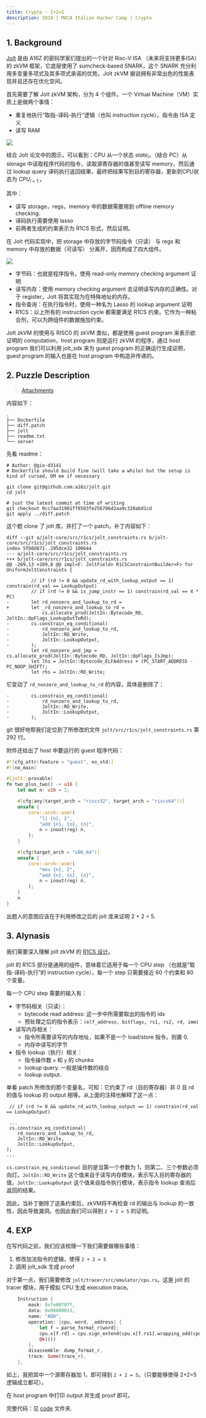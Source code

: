 ```yaml
---
title: Crypto - 2+2=5
description: 2024 | MOCA Italian Hacker Camp | Crypto
---
```


## 1. Background

[Jolt](https://jolt.a16zcrypto.com/intro.html) 是由 A16Z 的密码学家们提出的一个针对 Risc-V ISA （未来将支持更多ISA）的 zkVM 框架，它底层使用了 sumcheck-based SNARK，这个 SNARK 充分利用多变量多项式及其多项式承诺的优势。Jolt zkVM 据说拥有非常出色的性能表现并且还存在优化空间。

首先需要了解 Jolt zkVM 架构，分为 4 个组件。一个 Virtual Machine（VM）实质上是做两个事情：
- 重复地执行“取指-译码-执行“逻辑（也叫 instruction cycle）。指令由 ISA 定义
- 读写 RAM
 
![](./imgs/jolt.png)

结合 Jolt 论文中的图示，可以看到：CPU 从一个状态 $state_i$，（结合 PC）从storage 中读取程序代码的指令，读取源寄存器的值甚至读写 memory，然后通过 lookup query 译码执行返回结果，最终把结果写到目的寄存器，更新到CPU状态为 $CPU_{i+1}$ 。

其中：
- 读写 storage，regs，memory 中的数据需要用到 offline memory checking.
- 译码执行需要使用 lasso
- 前两者生成的约束表示为 R1CS 形式，然后证明。

在 Jolt 代码实现中，把 storage 中存放的字节码指令（只读） 与 regs 和 memory 中存放的数据（可读写） 分离开，因而构成了四大组件。

![](./imgs/instruction-cycle.png)

- 字节码：也就是程序指令，使用 read-only memory checking argument 证明
- 读写内存：使用 memory checking argument 去证明读写内存的正确性。对于 register，Jolt 将其实现为在特殊地址的内存。
- 指令查询：在执行指令时，使用一种名为 Lasso 的 lookup argument 证明
- R1CS：以上所有的 instruction cycle 都需要满足 R1CS 约束。它作为一种粘合剂，可以为跨组件的数据施加约束。

Jolt zkVM 的使用与 RISC0 的 zkVM 类似，都是使用 guest program 来表示欲证明的 computation，host program 则是运行 zkVM 的程序，通过 host program 我们可以利用 jolt_sdk 来为 guest program 的正确运行生成证明，guest program 的输入也是在 host program 中构造并传递的。

## 2. Puzzle Description

> [Attachments](https://github.com/fibonhack/MOCA-2024-finals-challs/raw/refs/heads/main/crypto/two_plus_two/two_plus_two.zip)

内容如下：

```
.
├── Dockerfile
├── diff.patch
├── jolt
├── readme.txt
└── server
```

先看 readme：

```
# Author: @gio-d3141
# Dockerfile should build fine (will take a while) but the setup is kind of cursed, DM me if necessary

git clone git@github.com:a16z/jolt.git
cd jolt

# just the latest commit at time of writing
git checkout 0cc7aa31981ff8503fe256706d2aa9c320abd1cd
git apply ../diff.patch
```

这个题 clone 了 jolt 库，并打了一个 patch，补丁内容如下：

```
diff --git a/jolt-core/src/r1cs/jolt_constraints.rs b/jolt-core/src/r1cs/jolt_constraints.rs
index 5fb0d871..295dce32 100644
--- a/jolt-core/src/r1cs/jolt_constraints.rs
+++ b/jolt-core/src/r1cs/jolt_constraints.rs
@@ -289,13 +289,8 @@ impl<F: JoltField> R1CSConstraintBuilder<F> for UniformJoltConstraints {
 
         // if (rd != 0 && update_rd_with_lookup_output == 1) constrain(rd_val == LookupOutput)
         // if (rd != 0 && is_jump_instr == 1) constrain(rd_val == 4 * PC)
-        let rd_nonzero_and_lookup_to_rd =
+        let _rd_nonzero_and_lookup_to_rd =
             cs.allocate_prod(JoltIn::Bytecode_RD, JoltIn::OpFlags_LookupOutToRd);
-        cs.constrain_eq_conditional(
-            rd_nonzero_and_lookup_to_rd,
-            JoltIn::RD_Write,
-            JoltIn::LookupOutput,
-        );
         let rd_nonzero_and_jmp = cs.allocate_prod(JoltIn::Bytecode_RD, JoltIn::OpFlags_IsJmp);
         let lhs = JoltIn::Bytecode_ELFAddress + (PC_START_ADDRESS - PC_NOOP_SHIFT);
         let rhs = JoltIn::RD_Write;
```

它变动了 `rd_nonzero_and_lookup_to_rd` 的内容，具体是删除了：

```
-        cs.constrain_eq_conditional(
-            rd_nonzero_and_lookup_to_rd,
-            JoltIn::RD_Write,
-            JoltIn::LookupOutput,
-        );
```

git 很好地帮我们定位到了所修改的文件 `jolt/src/r1cs/jolt_constraints.rs` 第 292 行。

附件还给出了 host 中要运行的 guest 程序代码：

```rust
#![cfg_attr(feature = "guest", no_std)]
#![no_main]

#[jolt::provable]
fn two_plus_two() -> u16 {
    let mut n: u16 = 2;

    #[cfg(any(target_arch = "riscv32", target_arch = "riscv64"))]
    unsafe {
        core::arch::asm!(
            "li {n}, 2",
            "add {n}, {n}, {n}",
            n = inout(reg) n,
        );
    }

    #[cfg(target_arch = "x86_64")]
    unsafe {
        core::arch::asm!(
            "mov {n}, 2",
            "add {n}, {n}, {n}",
            n = inout(reg) n,
        );
    }
    n
}
```

出题人的意图应该在于利用修改之后的 jolt 库来证明 2 + 2 = 5.

## 3. Alynasis

我们需要深入理解 jolt zkVM 的 [R1CS 设计](https://jolt.a16zcrypto.com/how/r1cs_constraints.html)。

jolt 的 R1CS 部分是通用的组件，意味着它适用于每一个 CPU step （也就是“取指-译码-执行”的 instruction cycle），每一个 step 只需要接近 60 个约束和 80 个变量。

每一个 CPU step 需要的输入有：
- 字节码相关（只读）：
  - bytecode read address: 这一步中所需要取出的指令的 idx
  - 预处理之后的指令表示：`(elf_address, bitflags, rs1, rs2, rd, imm)`
- 读写内存相关：
  - 指令所需要读写的内存地址，如果不是一个 load/store 指令，则置 0.
  - 内存中读写的字节
- 指令 lookup（执行）相关：
  - 指令操作数 `x` 和 `y` 的 chunks
  - lookup query. 一般是操作数的结合
  - lookup output.

单看 patch 所修改的那个变量名，可知：它约束了 rd（目的寄存器）非 0 且 rd 的值与 lookup 的 output 相等。从上面的注释也解释了这一点：

```
 // if (rd != 0 && update_rd_with_lookup_output == 1) constrain(rd_val == LookupOutput)

 ...
 cs.constrain_eq_conditional(
    rd_nonzero_and_lookup_to_rd,
    JoltIn::RD_Write,
    JoltIn::LookupOutput,
);
...
```

`cs.constrain_eq_conditional` 目的是当第一个参数为 1，则第二、三个参数必须向灯。`JoltIn::RD_Write` 这个值来自于读写内存模块，表示写入目的寄存器的值，`JoltIn::LookupOutput` 这个值来自指令执行模块，表示指令 lookup 查询后返回的结果。

因此，当补丁删除了这条约束后，zkVM将不再检查 rd 的输出与 lookup 的一致性，因此导致漏洞。也因此我们可以得到 `2 + 2 = 5` 的证明。

## 4. EXP

在写代码之前，我们应该梳理一下我们需要做哪些事情：
1. 修改加法指令的逻辑，使得 `2 + 2 = 5`
2. 调用 jolt_sdk 生成 proof

对于第一点，我们需要修改 `jolt/tracer/src/emulator/cpu.rs`。这是 jolt 的 tracer 模块，用于模拟 CPU 生成 execution trace。

```rust
    Instruction {
        mask: 0xfe00707f,
        data: 0x00000033,
        name: "ADD",
        operation: |cpu, word, _address| {
            let f = parse_format_r(word);
            cpu.x[f.rd] = cpu.sign_extend(cpu.x[f.rs1].wrapping_add(cpu.x[f.rs2] + 1));
            Ok(())
        },
        disassemble: dump_format_r,
        trace: Some(trace_r),
    },
```

如上，我把其中一个源寄存器加 1，即可得到 `2 + 2 = 5`。（只要能够使得 2+2=5逻辑成立都可）。

在 host program 中打印 output 并生成 proof 即可。

完整代码：见 [code](https://github.com/Xor0v0/ZK-Puzzle-Writeups/tree/main/docs/crypto/2+2=5/code) 文件夹.

